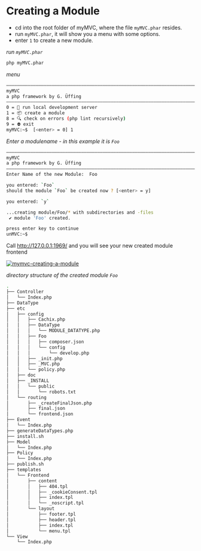 <!--[Getting Started]-->
# Creating a Module

- cd into the root folder of myMVC, where the file `myMVC.phar` resides.
- run `myMVC.phar`, it will show you a menu with some options.
- enter `1` to create a new module.

_run `myMVC.phar`_  
~~~bash
php myMVC.phar
~~~

_menu_  
~~~bash
––––––––––––––––––––––––––––––––––––––––––––––––––––––––––––––––––––––––––––––––
myMVC
a php framework by G. Üffing
––––––––––––––––––––––––––––––––––––––––––––––––––––––––––––––––––––––––––––––––
0 = 🏁 run local development server
1 = 📦 create a module
8 = 🔍 check on errors (php lint recursively)
9 = ⛔ exit
myMVC:~$  [<enter> = 0] 1
~~~

_Enter a modulename - in this example it is `Foo`_  
~~~bash
––––––––––––––––––––––––––––––––––––––––––––––––––––––––––––––––––––––––––––––––
myMVC
a php framework by G. Üffing
––––––––––––––––––––––––––––––––––––––––––––––––––––––––––––––––––––––––––––––––
Enter Name of the new Module:  Foo

you entered: `Foo`
should the module `Foo` be created now ? [<enter> = y]

you entered: `y`

...creating module/Foo/* with subdirectories and -files
 ✔ module 'Foo' created.

press enter key to continue
unMVC:~$  
~~~

Call http://127.0.0.1:1969/ and you will see your new created module frontend

<a href="https://mymvc.ueffing.net/@image/getting-started/mymvc-creating-a-module/png/@size/" data-lightbox="gallery"><img class="figure-img img-fluid" src="https://mymvc.ueffing.net/@image/getting-started/mymvc-creating-a-module/png/@size/600/" title="mymvc-creating-a-module"></a><div style="clear:both;"></div>

_directory structure of the created module `Foo`_  
~~~bash
.
├── Controller
│   └── Index.php
├── DataType
├── etc
│   ├── config
│   │   ├── Cachix.php
│   │   ├── DataType
│   │   │   └── MODULE_DATATYPE.php
│   │   ├── Foo
│   │   │   ├── composer.json
│   │   │   └── config
│   │   │       └── develop.php
│   │   ├── _init.php
│   │   ├── _MVC.php
│   │   └── policy.php
│   ├── doc
│   ├── _INSTALL
│   │   └── public
│   │       └── robots.txt
│   └── routing
│       ├── _createFinalJson.php
│       ├── final.json
│       └── frontend.json
├── Event
│   └── Index.php
├── generateDataTypes.php
├── install.sh
├── Model
│   └── Index.php
├── Policy
│   └── Index.php
├── publish.sh
├── templates
│   └── Frontend
│       ├── content
│       │   ├── 404.tpl
│       │   ├── _cookieConsent.tpl
│       │   ├── index.tpl
│       │   └── _noscript.tpl
│       └── layout
│           ├── footer.tpl
│           ├── header.tpl
│           ├── index.tpl
│           └── menu.tpl
└── View
    └── Index.php
~~~
